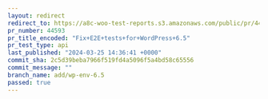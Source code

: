 ```yaml
---
layout: redirect
redirect_to: https://a8c-woo-test-reports.s3.amazonaws.com/public/pr/44593/api/index.html
pr_number: 44593
pr_title_encoded: "Fix+E2E+tests+for+WordPress+6.5"
pr_test_type: api
last_published: "2024-03-25 14:36:41 +0000"
commit_sha: 2c5d39beba7966f519fd4a5096f5a4bd58c65556
commit_message: ""
branch_name: add/wp-env-6.5
passed: true
---
```

